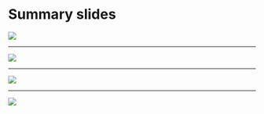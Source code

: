 # Summary slides

![](./Slide1.JPG)

---

![](./Slide2.JPG)

---

![](./Slide3.JPG)

---

![](./Slide4.JPG)
